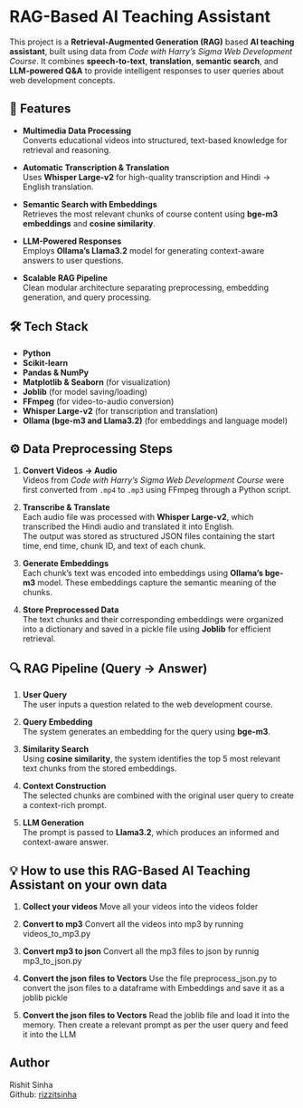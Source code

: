 # RAG-Based AI Teaching Assistant

This project is a **Retrieval-Augmented Generation (RAG)** based **AI teaching assistant**, built using data from *Code with Harry’s Sigma Web Development Course*. It combines **speech-to-text**, **translation**, **semantic search**, and **LLM-powered Q&A** to provide intelligent responses to user queries about web development concepts.


## 🚀 Features

- **Multimedia Data Processing**  
  Converts educational videos into structured, text-based knowledge for retrieval and reasoning.

- **Automatic Transcription & Translation**  
  Uses **Whisper Large-v2** for high-quality transcription and Hindi → English translation.

- **Semantic Search with Embeddings**  
  Retrieves the most relevant chunks of course content using **bge-m3 embeddings** and **cosine similarity**.

- **LLM-Powered Responses**  
  Employs **Ollama’s Llama3.2** model for generating context-aware answers to user questions.

- **Scalable RAG Pipeline**  
  Clean modular architecture separating preprocessing, embedding generation, and query processing.


## 🛠️ Tech Stack  
- **Python**  
- **Scikit-learn**  
- **Pandas & NumPy**  
- **Matplotlib & Seaborn** (for visualization)  
- **Joblib** (for model saving/loading)  
- **FFmpeg** (for video-to-audio conversion)  
- **Whisper Large-v2** (for transcription and translation)  
- **Ollama (bge-m3 and Llama3.2)** (for embeddings and language model)


## ⚙️ Data Preprocessing Steps

1. **Convert Videos → Audio**  
   Videos from *Code with Harry’s Sigma Web Development Course* were first converted from `.mp4` to `.mp3` using FFmpeg through a Python script.

2. **Transcribe & Translate**  
   Each audio file was processed with **Whisper Large-v2**, which transcribed the Hindi audio and translated it into English.  
   The output was stored as structured JSON files containing the start time, end time, chunk ID, and text of each chunk.

3. **Generate Embeddings**  
   Each chunk’s text was encoded into embeddings using **Ollama’s bge-m3** model. These embeddings capture the semantic meaning of the chunks.

4. **Store Preprocessed Data**  
   The text chunks and their corresponding embeddings were organized into a dictionary and saved in a pickle file using **Joblib** for efficient retrieval.


## 🔍 RAG Pipeline (Query → Answer)

1. **User Query**  
   The user inputs a question related to the web development course.

2. **Query Embedding**  
   The system generates an embedding for the query using **bge-m3**.

3. **Similarity Search**  
   Using **cosine similarity**, the system identifies the top 5 most relevant text chunks from the stored embeddings.

4. **Context Construction**  
   The selected chunks are combined with the original user query to create a context-rich prompt.

5. **LLM Generation**  
   The prompt is passed to **Llama3.2**, which produces an informed and context-aware answer.

## 💡 How to use this RAG-Based AI Teaching Assistant on your own data

1. **Collect your videos**
   Move all your videos into the videos folder

2. **Convert to mp3**
   Convert all the videos into mp3 by running videos_to_mp3.py

3. **Convert mp3 to json**
   Convert all the mp3 files to json by runnig mp3_to_json.py

4. **Convert the json files to Vectors**
   Use the file preprocess_json.py to convert the json files to a dataframe with Embeddings and save it as a joblib pickle

5. **Convert the json files to Vectors**
   Read the joblib file and load it into the memory. Then create a relevant prompt as per the user query and feed it into the LLM

## Author

Rishit Sinha  
Github: [rizzitsinha](https://github.com/rizzitsinha)